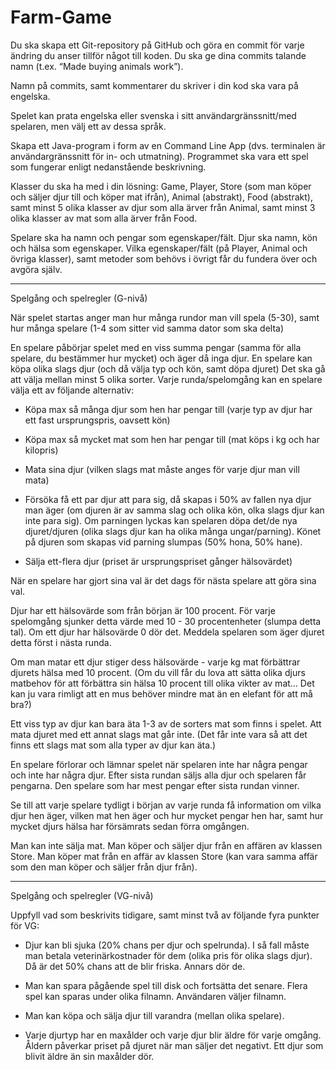 # Farm-Game
Du ska skapa ett Git-repository på GitHub och göra en commit för varje ändring du anser tillför något till koden. Du ska ge dina commits talande namn (t.ex. “Made buying animals work”).

Namn på commits, samt kommentarer du skriver i din kod ska vara på engelska.

Spelet kan prata engelska eller svenska i sitt användargränssnitt/med spelaren, men välj ett av dessa språk.

Skapa ett Java-program i form av en Command Line App (dvs. terminalen är användargränssnitt för in- och utmatning). Programmet ska vara ett spel som fungerar enligt nedanstående beskrivning.

Klasser du ska ha med i din lösning: Game, Player, Store (som man köper och säljer djur till och köper mat ifrån), Animal (abstrakt), Food (abstrakt), samt minst 5 olika klasser av djur som alla ärver från Animal, samt minst 3 olika klasser av mat som alla ärver från Food.

Spelare ska ha namn och pengar som egenskaper/fält. Djur ska namn, kön och hälsa som egenskaper. Vilka egenskaper/fält (på Player, Animal och övriga klasser), samt metoder som behövs i övrigt får du fundera över och avgöra själv.

---------------------------------------------------------------------------------------------------------------------------------------------------------------------------------
Spelgång och spelregler (G-nivå)

När spelet startas anger man hur många rundor man vill spela (5-30),
samt hur många spelare (1-4 som sitter vid samma dator som ska delta)

En spelare påbörjar spelet med en viss summa pengar (samma för alla spelare, du bestämmer hur mycket) och äger då inga djur.
En spelare kan köpa olika slags djur (och då välja typ och kön, samt döpa djuret) Det ska gå att välja mellan minst 5 olika sorter. Varje runda/spelomgång kan en spelare välja ett av följande alternativ:

* Köpa max så många djur som hen har pengar till (varje typ av djur har ett fast ursprungspris, oavsett kön)

* Köpa max så mycket mat som hen har pengar till (mat köps i kg och har kilopris)

* Mata sina djur (vilken slags mat måste anges för varje djur man vill mata)

* Försöka få ett par djur att para sig, då skapas i 50% av fallen nya djur man äger (om djuren är av samma slag och olika kön, olka slags djur kan inte para sig). Om parningen     lyckas kan spelaren döpa det/de nya djuret/djuren (olika slags djur kan ha olika många ungar/parning). Könet på djuren som skapas vid parning slumpas (50% hona, 50% hane).

* Sälja ett-flera djur (priset är ursprungspriset gånger hälsovärdet)

När en spelare har gjort sina val är det dags för nästa spelare att göra sina val.

Djur har ett hälsovärde som från början är 100 procent. För varje spelomgång sjunker detta värde med 10 - 30 procentenheter (slumpa detta tal).
Om ett djur har hälsovärde 0 dör det. Meddela spelaren som äger djuret detta först i nästa runda.

Om man matar ett djur stiger dess hälsovärde - varje kg mat förbättrar djurets hälsa med 10 procent. (Om du vill får du lova att sätta olika djurs matbehov för att förbättra sin hälsa 10 procent till olika vikter av mat… Det kan ju vara rimligt att en mus behöver mindre mat än en elefant för att må bra?)

Ett viss typ av djur kan bara äta 1-3 av de sorters mat som finns i spelet. Att mata djuret med ett annat slags mat går inte. (Det får inte vara så att det finns ett slags mat som alla typer av djur kan äta.)

En spelare förlorar och lämnar spelet när spelaren inte har några pengar och inte har några djur.
Efter sista rundan säljs alla djur och spelaren får pengarna.
Den spelare som har mest pengar efter sista rundan vinner.

Se till att varje spelare tydligt i början av varje runda få information om vilka djur hen äger, vilken mat hen äger och hur mycket pengar hen har, samt hur mycket djurs hälsa har försämrats sedan förra omgången.

Man kan inte sälja mat.
Man köper och säljer djur från en affären av klassen Store.
Man köper mat från en affär av klassen Store (kan vara samma affär som den man köper och säljer från djur från).

---------------------------------------------------------------------------------------------------------------------------------------------------------------------------------
Spelgång och spelregler (VG-nivå)

Uppfyll vad som beskrivits tidigare, samt minst två av följande fyra punkter för VG:

* Djur kan bli sjuka (20% chans per djur och spelrunda). I så fall måste man betala veterinärkostnader för dem (olika pris för olika slags djur). Då är det 50% chans att de blir   friska. Annars dör de.

* Man kan spara pågående spel till disk och fortsätta det senare. Flera spel kan sparas under olika filnamn. Användaren väljer filnamn.

* Man kan köpa och sälja djur till varandra (mellan olika spelare).
* Varje djurtyp har en maxålder och varje djur blir äldre för varje omgång. Åldern påverkar priset på djuret när man säljer det negativt. Ett djur som blivit äldre än sin         maxålder dör.

